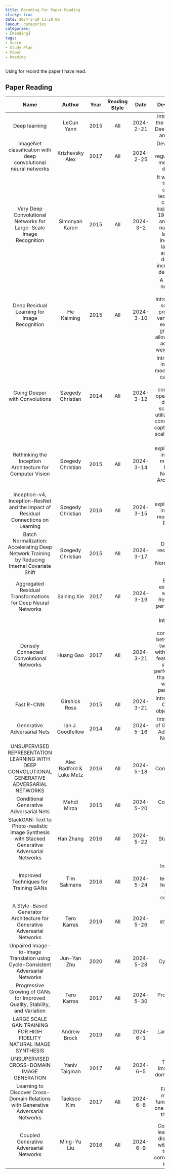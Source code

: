 ```yaml
---
title: Recoding For Paper Reading
sticky: true
date: 2024-3-10 13:28:00
layout: categories
categories:
- [Reading]
tags:
- Sucre
- Study Plan
- Paper
- Reading
---
```



<!-- more -->

Using for record the paper I have read.


## Paper Reading
| Name | Author | Year | Reading Style | Date | Description |
| :-: | :-: | :-: | :-: | :-: | :-: |
| Deep learning | LeCun Yann | 2015 | All | 2024-2-21 | Introduction the history of Deep learning and future |
| ImageNet classification with deep convolutional neural networks | Krizhevsky Alex | 2017 | All | 2024-2-25 | Developed a new regularization method -- dropout |
| Very Deep Convolutional Networks for Large-Scale Image Recognition | Simonyan Karen | 2015 | All | 2024-3-2 | It was found that the existing technology can only support 16-19 weights, and as the number of layers is increased later, the accuracy does not increase but decreases. |
| Deep Residual Learning for Image Recognition | He Kaiming | 2015 | All | 2024-3-10 | A residual networks were introduced to solve the problem of vanishing or exploding gradients, allowing us to add more weight layers|
| Going Deeper with Convolutions | Szegedy Christian | 2014 | All | 2024-3-12 | Introduce an inception module which can stack these convolution operations of different scales and utilize parallel convolution to capture multi-scale features|
| Rethinking the Inception Architecture for Computer Vision | Szegedy Christian | 2015 | All | 2024-3-14 | More exploration on inception module in Neural Networks Architecture side|
| Inception-v4, Inception-ResNet and the Impact of Residual Connections on Learning | Szegedy Christian | 2016 | All | 2024-3-15 | More exploration on inception module with ResNet|
| Batch Normalization: Accelerating Deep Network Training by Reducing Internal Covariate Shift | Szegedy Christian | 2015 | All | 2024-3-17 | Do some research on Batch Normalization|
| Aggregated Residual Transformations for Deep Neural Networks | Saining Xie | 2017 | All | 2024-3-19 | Explore extend the width of ResNet but performs not well|
| Densely Connected Convolutional Networks | Huang Gao | 2017 | All | 2024-3-21 | Introduces direct connections between any two layers with the same feature-map size and perform better than ResNet with less parameters|
| Fast R-CNN | Girshick Ross | 2015 | All | 2024-3-21 | Introduce R - CNN for object detect|
| Generative Adversarial Nets | Ian J. Goodfellow | 2014 | All | 2024-5-16 | Introduction of Generative Adversarial Networks|
| UNSUPERVISED REPRESENTATION LEARNING WITH DEEP CONVOLUTIONAL GENERATIVE ADVERSARIAL NETWORKS | Alec Radford & Luke Metz |2016 | All | 2024-5-18 | Deep Convolutional GAN|
| Conditional Generative Adversarial Nets | Mehdi Mirza | 2015 | All | 2024-5-20| Conditional GAN|
| StackGAN: Text to Photo-realistic Image Synthesis with Stacked Generative Adversarial Networks | Han Zhang | 2016 | All | 2024-5-22| Stack GAN|
| Improved Techniques for Training GANs | Tim Salimans | 2016 | All | 2024-5-24| Introduce some technique help GAN model converge|
| A Style-Based Generator Architecture for Generative Adversarial Networks | Tero Karras | 2019 | All | 2024-5-26| style GAN|
| Unpaired Image-to-Image Translation using Cycle-Consistent Adversarial Networks | Jun-Yan Zhu | 2020 | All | 2024-5-28| Cycle GAN|
| Progressive Growing of GANs for Improved Quality, Stability, and Variation | Tero Karras | 2017 | All | 2024-5-30| Progressive GAN|
| LARGE SCALE GAN TRAINING FOR HIGH FIDELITY NATURAL IMAGE SYNTHESIS | Andrew Brock | 2019 | All | 2024-6-1| Large Scale GAN|
| UNSUPERVISED CROSS-DOMAIN IMAGE GENERATION | Yaniv Taigman | 2017 | All | 2024-6-5 | Transfer image from domain A to B|
| Learning to Discover Cross-Domain Relations with Generative Adversarial Networks | Taeksoo Kim | 2017 | All | 2024-6-6 | Finding a mapping function from one domain to the other|
| Coupled Generative Adversarial Networks | Ming-Yu Liu | 2016 | All | 2024-6-9 | CoGAN can learn a joint distribution without any tuple of corresponding images|



